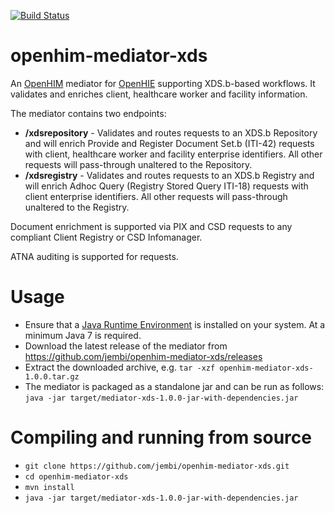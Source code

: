 [![Build Status](https://travis-ci.org/jembi/openhim-mediator-xds.svg)](https://travis-ci.org/jembi/openhim-mediator-xds)

openhim-mediator-xds
====================

An [OpenHIM](http://openhim.org) mediator for [OpenHIE](http://ohie.org) supporting XDS.b-based workflows. It validates and enriches client, healthcare worker and facility information.

The mediator contains two endpoints:
* **/xdsrepository** - Validates and routes requests to an XDS.b Repository and will enrich Provide and Register Document Set.b (ITI-42) requests with client, healthcare worker and facility enterprise identifiers. All other requests will pass-through unaltered to the Repository.
* **/xdsregistry** - Validates and routes requests to an XDS.b Registry and will enrich Adhoc Query (Registry Stored Query ITI-18) requests with client enterprise identifiers. All other requests will pass-through unaltered to the Registry.

Document enrichment is supported via PIX and CSD requests to any compliant Client Registry or CSD Infomanager.

ATNA auditing is supported for requests.

# Usage
* Ensure that a [Java Runtime Environment](http://java.com/en/) is installed on your system. At a minimum Java 7 is required.
* Download the latest release of the mediator from https://github.com/jembi/openhim-mediator-xds/releases
* Extract the downloaded archive, e.g. `tar -xzf openhim-mediator-xds-1.0.0.tar.gz`
* The mediator is packaged as a standalone jar and can be run as follows: `java -jar target/mediator-xds-1.0.0-jar-with-dependencies.jar`

# Compiling and running from source
* `git clone https://github.com/jembi/openhim-mediator-xds.git`
* `cd openhim-mediator-xds`
* `mvn install`
* `java -jar target/mediator-xds-1.0.0-jar-with-dependencies.jar`
